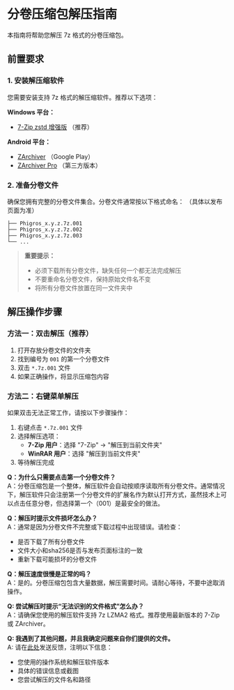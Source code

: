 # 分卷压缩包解压指南

本指南将帮助您解压 7z 格式的分卷压缩包。

## 前置要求

### 1. 安装解压缩软件

您需要安装支持 7z 格式的解压缩软件。推荐以下选项：

**Windows 平台：**
- [7-Zip zstd 增强版](https://github.com/mcmilk/7-Zip-zstd/releases/latest "您所在的区域可能无法访问此链接。") （推荐）

**Android 平台：**
- [ZArchiver](https://play.google.com/store/apps/details?id=ru.zdevs.zarchiver "您所在的区域可能无法访问此链接。") （Google Play）
- [ZArchiver Pro](https://github.com/SteveZMTstudios/sharepoint/releases/tag/zarchive "您所在的区域可能无法访问此链接。") （第三方版本）

### 2. 准备分卷文件

确保您拥有完整的分卷文件集合。分卷文件通常按以下格式命名：
（具体以发布页面为准）

```
├── Phigros_x.y.z.7z.001
├── Phigros_x.y.z.7z.002
├── Phigros_x.y.z.7z.003
└── ...
```

> **重要提示：** 
> - 必须下载所有分卷文件，缺失任何一个都无法完成解压
> - 不要重命名分卷文件，保持原始文件名不变
> - 将所有分卷文件放置在同一文件夹中

## 解压操作步骤

### 方法一：双击解压（推荐）

1. 打开存放分卷文件的文件夹
2. 找到编号为 `001` 的第一个分卷文件
3. 双击 `*.7z.001` 文件
4. 如果正确操作，将显示压缩包内容

### 方法二：右键菜单解压

如果双击无法正常工作，请按以下步骤操作：

1. 右键点击 `*.7z.001` 文件
2. 选择解压选项：
   - **7-Zip 用户**：选择 "7-Zip" → "解压到当前文件夹"
   - **WinRAR 用户**：选择 "解压到当前文件夹"
3. 等待解压完成


**Q：为什么只需要点击第一个分卷文件？**  
A：分卷压缩包是一个整体，解压软件会自动按顺序读取所有分卷文件。通常情况下，解压软件只会注册第一个分卷文件的扩展名作为默认打开方式，虽然技术上可以点击任意分卷，但选择第一个（001）是最安全的做法。

**Q：解压时提示文件损坏怎么办？**  
A：通常是因为分卷文件不完整或下载过程中出现错误。请检查：
- 是否下载了所有分卷文件
- 文件大小和sha256是否与发布页面标注的一致
- 重新下载可能损坏的分卷文件

**Q：解压速度很慢是正常的吗？**  
A：是的。分卷压缩包包含大量数据，解压需要时间。请耐心等待，不要中途取消操作。

**Q: 尝试解压时提示“无法识别的文件格式”怎么办？**  
A：请确保您使用的解压软件支持 7z LZMA2 格式。推荐使用最新版本的 7-Zip 或 ZArchiver。

**Q: 我遇到了其他问题，并且我确定问题来自你们提供的文件。**  
A: 请在[此处](https://github.com/SteveZMTstudios/Phigros-history/issues/new/)发送反馈，注明以下信息：

- 您使用的操作系统和解压软件版本
- 具体的错误信息或截图
- 您尝试解压的文件名和路径


